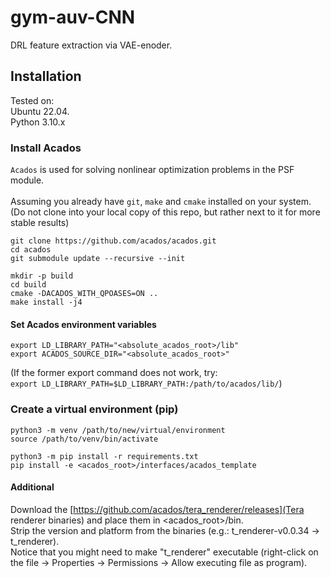 # gym-auv-CNN
DRL feature extraction via VAE-enoder.

## Installation
Tested on:<br/>
Ubuntu 22.04.<br/>
Python 3.10.x

### Install Acados
``Acados`` is used for solving nonlinear optimization problems in the PSF module. <br/>
<br/>
Assuming you already have ``git``, ``make`` and ``cmake`` installed on your system. <br/>
(Do not clone into your local copy of this repo, but rather next to it for more stable results)
```
git clone https://github.com/acados/acados.git
cd acados
git submodule update --recursive --init
```
```
mkdir -p build
cd build
cmake -DACADOS_WITH_QPOASES=ON ..
make install -j4
```
#### Set Acados environment variables
```
export LD_LIBRARY_PATH="<absolute_acados_root>/lib"
export ACADOS_SOURCE_DIR="<absolute_acados_root>"
```
(If the former export command does not work, try: <br /> 
``export LD_LIBRARY_PATH=$LD_LIBRARY_PATH:/path/to/acados/lib/``)

### Create a virtual environment (pip)
```
python3 -m venv /path/to/new/virtual/environment
source /path/to/venv/bin/activate
```
```
python3 -m pip install -r requirements.txt
pip install -e <acados_root>/interfaces/acados_template
```

#### Additional 
Download the [https://github.com/acados/tera_renderer/releases](Tera renderer binaries) and place them in <acados_root>/bin.<br/>
Strip the version and platform from the binaries (e.g.: t_renderer-v0.0.34 -> t_renderer). <br/>
Notice that you might need to make "t_renderer" executable (right-click on the file -> Properties -> Permissions -> Allow executing file as program).

